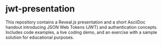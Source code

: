 # jwt-presentation
This repository contains a Reveal.js presentation and a short AsciiDoc handout introducing JSON Web Tokens (JWT) and authentication concepts. Includes code examples, a live coding demo, and an exercise with a sample solution for educational purposes.
